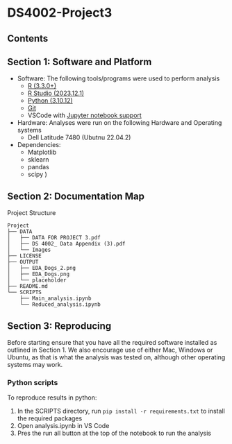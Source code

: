 # DS4002-Project3

## Contents


## Section 1: Software and Platform 
- Software: The following tools/programs were used to perform analysis
    - [R (3.3.0+)](https://cran.rstudio.com/)
    - [R Studio (2023.12.1)](https://posit.co/download/rstudio-desktop/)
    - [Python (3.10.12)](https://www.python.org/downloads/)
    - [Git](https://git-scm.com/)
    - VSCode with [Jupyter notebook support](https://marketplace.visualstudio.com/items?itemName=ms-toolsai.jupyter)
- Hardware: Analyses were run on the following Hardware and Operating systems
    - Dell Latitude 7480 (Ubutnu 22.04.2)
- Dependencies: 
    - Matplotlib
    - sklearn 
    - pandas
    - scipy
) 


## Section 2: Documentation Map
Project Structure
```
Project
├── DATA
│   ├── DATA FOR PROJECT 3.pdf
│   ├── DS 4002_ Data Appendix (3).pdf
│   └── Images
├── LICENSE
├── OUTPUT
│   ├── EDA_Dogs_2.png
│   ├── EDA_Dogs.png
│   └── placeholder
├── README.md
└── SCRIPTS
    ├── Main_analysis.ipynb
    └── Reduced_analysis.ipynb
```

## Section 3: Reproducing



Before starting ensure that you have all the required software installed as outlined in Section 1. We also encourage use of either Mac, Windows or Ubuntu, as that is what the analysis was tested on, although other operating systems may work.

### Python scripts
To reproduce results in python:

1. In the SCRIPTS directory, run `pip install -r requirements.txt` to install the required packages
2. Open analysis.ipynb in VS Code
3. Pres the run all button at the top of the notebook to run the analysis

